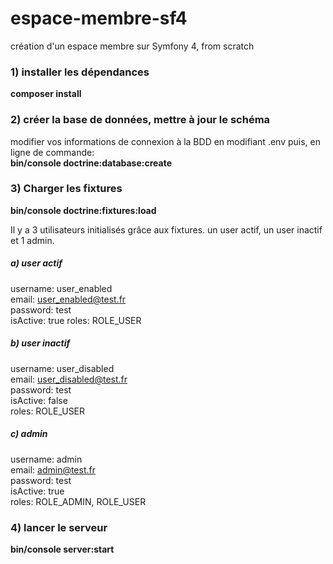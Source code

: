 # espace-membre-sf4

création d'un espace membre sur Symfony 4, from scratch

### 1) installer les dépendances

**composer install**

### 2) créer la base de données, mettre à jour le schéma

modifier vos informations de connexion à la BDD en modifiant .env puis, en ligne de commande:  
**bin/console doctrine:database:create** 

### 3) Charger les fixtures

**bin/console doctrine:fixtures:load**

Il y a 3 utilisateurs initialisés grâce aux fixtures. un user actif, un user inactif et 1 admin.

##### a) user actif
username: user_enabled  
email: user_enabled@test.fr  
password: test   
isActive: true 
roles: ROLE_USER  

##### b) user inactif
username: user_disabled  
email: user_disabled@test.fr  
password: test  
isActive: false  
roles: ROLE_USER  

##### c) admin
username: admin  
email: admin@test.fr  
password: test  
isActive: true  
roles: ROLE_ADMIN, ROLE_USER  

### 4) lancer le serveur
**bin/console server:start**
